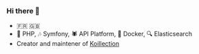 ### Hi there 👋

- 🇫🇷 🇬🇧
- 🐘 PHP, 🎶 Symfony, 🕷️ API Platform, 🐳 Docker, 🔍 Elasticsearch
- Creator and maintener of [Koillection](https://github.com/koillection/koillection)
